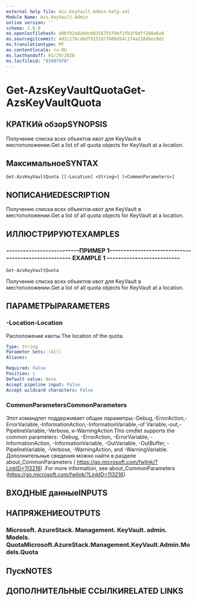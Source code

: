 ```yaml
---
external help file: Azs.KeyVault.Admin-help.xml
Module Name: Azs.KeyVault.Admin
online version: ''
schema: 2.0.0
ms.openlocfilehash: e0bf92e8ab0c08356755f0bf1fb3f9dff280a6a0
ms.sourcegitcommit: 4d2c178cd6df9151877b08d54c1f4a228dbec9d1
ms.translationtype: MT
ms.contentlocale: ru-RU
ms.lasthandoff: 01/29/2020
ms.locfileid: "93907978"
---
```

# <span data-ttu-id="8e7e4-101">Get-AzsKeyVaultQuota</span><span class="sxs-lookup"><span data-stu-id="8e7e4-101">Get-AzsKeyVaultQuota</span></span>

## <span data-ttu-id="8e7e4-102">КРАТКИй обзор</span><span class="sxs-lookup"><span data-stu-id="8e7e4-102">SYNOPSIS</span></span>
<span data-ttu-id="8e7e4-103">Получение списка всех объектов квот для KeyVault в местоположении.</span><span class="sxs-lookup"><span data-stu-id="8e7e4-103">Get a list of all quota objects for KeyVault at a location.</span></span>

## <span data-ttu-id="8e7e4-104">Максимальное</span><span class="sxs-lookup"><span data-stu-id="8e7e4-104">SYNTAX</span></span>

```
Get-AzsKeyVaultQuota [[-Location] <String>] [<CommonParameters>]
```

## <span data-ttu-id="8e7e4-105">NОПИСАНИЕ</span><span class="sxs-lookup"><span data-stu-id="8e7e4-105">DESCRIPTION</span></span>
<span data-ttu-id="8e7e4-106">Получение списка всех объектов квот для KeyVault в местоположении.</span><span class="sxs-lookup"><span data-stu-id="8e7e4-106">Get a list of all quota objects for KeyVault at a location.</span></span>

## <span data-ttu-id="8e7e4-107">ИЛЛЮСТРИРУЮТ</span><span class="sxs-lookup"><span data-stu-id="8e7e4-107">EXAMPLES</span></span>

### <span data-ttu-id="8e7e4-108">--------------------------ПРИМЕР 1--------------------------</span><span class="sxs-lookup"><span data-stu-id="8e7e4-108">-------------------------- EXAMPLE 1 --------------------------</span></span>
```
Get-AzsKeyVaultQuota
```

<span data-ttu-id="8e7e4-109">Получение списка всех объектов квот для KeyVault в местоположении.</span><span class="sxs-lookup"><span data-stu-id="8e7e4-109">Get a list of all quota objects for KeyVault at a location.</span></span>

## <span data-ttu-id="8e7e4-110">ПАРАМЕТРЫ</span><span class="sxs-lookup"><span data-stu-id="8e7e4-110">PARAMETERS</span></span>

### <span data-ttu-id="8e7e4-111">-Location</span><span class="sxs-lookup"><span data-stu-id="8e7e4-111">-Location</span></span>
<span data-ttu-id="8e7e4-112">Расположение квоты.</span><span class="sxs-lookup"><span data-stu-id="8e7e4-112">The location of the quota.</span></span>

```yaml
Type: String
Parameter Sets: (All)
Aliases: 

Required: False
Position: 1
Default value: None
Accept pipeline input: False
Accept wildcard characters: False
```

### <span data-ttu-id="8e7e4-113">CommonParameters</span><span class="sxs-lookup"><span data-stu-id="8e7e4-113">CommonParameters</span></span>
<span data-ttu-id="8e7e4-114">Этот командлет поддерживает общие параметры:-Debug,-ErrorAction,-ErrorVariable,-InformationAction,-InformationVariable,-of Variable,-out,-PipelineVariable,-Verbose, и-WarningAction.</span><span class="sxs-lookup"><span data-stu-id="8e7e4-114">This cmdlet supports the common parameters: -Debug, -ErrorAction, -ErrorVariable, -InformationAction, -InformationVariable, -OutVariable, -OutBuffer, -PipelineVariable, -Verbose, -WarningAction, and -WarningVariable.</span></span> <span data-ttu-id="8e7e4-115">Дополнительные сведения можно найти в разделе about_CommonParameters ( https://go.microsoft.com/fwlink/?LinkID=113216) .</span><span class="sxs-lookup"><span data-stu-id="8e7e4-115">For more information, see about_CommonParameters (https://go.microsoft.com/fwlink/?LinkID=113216).</span></span>

## <span data-ttu-id="8e7e4-116">ВХОДНЫЕ данные</span><span class="sxs-lookup"><span data-stu-id="8e7e4-116">INPUTS</span></span>

## <span data-ttu-id="8e7e4-117">НАПРЯЖЕНИЕ</span><span class="sxs-lookup"><span data-stu-id="8e7e4-117">OUTPUTS</span></span>

### <span data-ttu-id="8e7e4-118">Microsoft. AzureStack. Management. KeyVault. admin. Models. Quota</span><span class="sxs-lookup"><span data-stu-id="8e7e4-118">Microsoft.AzureStack.Management.KeyVault.Admin.Models.Quota</span></span>

## <span data-ttu-id="8e7e4-119">Пуск</span><span class="sxs-lookup"><span data-stu-id="8e7e4-119">NOTES</span></span>

## <span data-ttu-id="8e7e4-120">ДОПОЛНИТЕЛЬНЫЕ ССЫЛКИ</span><span class="sxs-lookup"><span data-stu-id="8e7e4-120">RELATED LINKS</span></span>


